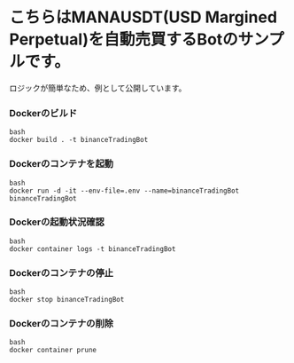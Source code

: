# こちらはMANAUSDT(USD Margined Perpetual)を自動売買するBotのサンプルです。
ロジックが簡単なため、例として公開しています。

### Dockerのビルド
```
bash
docker build . -t binanceTradingBot
```

### Dockerのコンテナを起動
```
bash
docker run -d -it --env-file=.env --name=binanceTradingBot binanceTradingBot
```

### Dockerの起動状況確認
```
bash
docker container logs -t binanceTradingBot
```

### Dockerのコンテナの停止
```
bash
docker stop binanceTradingBot
```

### Dockerのコンテナの削除
```
bash
docker container prune
```
